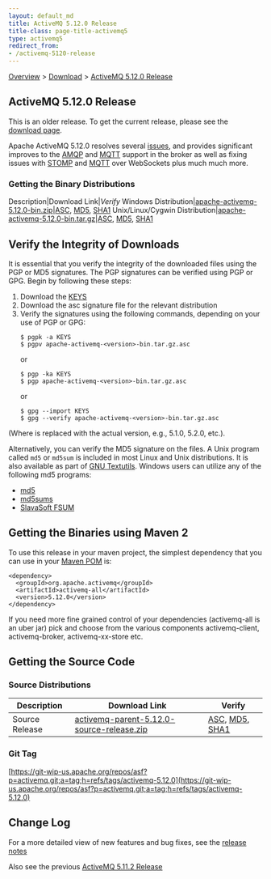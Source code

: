 ```yaml
---
layout: default_md
title: ActiveMQ 5.12.0 Release 
title-class: page-title-activemq5
type: activemq5
redirect_from:
- /activemq-5120-release
---
```


[Overview](overview) > [Download](download) > [ActiveMQ 5.12.0 Release](activemq-5120-release)

ActiveMQ 5.12.0 Release
-----------------------

<div class="alert alert-warning">
  This is an older release. To get the current release, please see the <a href="{{site.baseurl}}/components/classic/download" class="alert-link">download page</a>.
</div>

Apache ActiveMQ 5.12.0 resolves several [issues](https://issues.apache.org/jira/secure/ReleaseNote.jspa?projectId=12311210&version=12329258), and provides significant improves to the [AMQP](amqp) and [MQTT](ProtocolsConnectivity/Protocols/Connectivity/Protocols/mqtt) support in the broker as well as fixing issues with [STOMP](stomp) and [MQTT](ProtocolsConnectivity/Protocols/Connectivity/Protocols/mqtt) over WebSockets plus much much more.

### Getting the Binary Distributions

Description|Download Link|_Verify_
Windows Distribution|[apache-activemq-5.12.0-bin.zip](https://archive.apache.org/dist/activemq/5.12.0/apache-activemq-5.12.0-bin.zip)|[ASC](https://archive.apache.org/dist/activemq/5.12.0/apache-activemq-5.12.0-bin.zip.asc), [MD5](https://archive.apache.org/dist/activemq/5.12.0/apache-activemq-5.12.0-bin.zip.md5), [SHA1](https://archive.apache.org/dist/activemq/5.12.0/apache-activemq-5.12.0-bin.zip.sha1)
Unix/Linux/Cygwin Distribution|[apache-activemq-5.12.0-bin.tar.gz](https://archive.apache.org/dist/activemq/5.12.0/apache-activemq-5.12.0-bin.tar.gz)|[ASC](https://archive.apache.org/dist/activemq/5.12.0/apache-activemq-5.12.0-bin.tar.gz.asc), [MD5](https://archive.apache.org/dist/activemq/5.12.0/apache-activemq-5.12.0-bin.tar.gz.md5), [SHA1](https://archive.apache.org/dist/activemq/5.12.0/apache-activemq-5.12.0-bin.tar.gz.sha1)

Verify the Integrity of Downloads
---------------------------------

It is essential that you verify the integrity of the downloaded files using the PGP or MD5 signatures. The PGP signatures can be verified using PGP or GPG. Begin by following these steps:

1.  Download the [KEYS](http://www.apache.org/dist/activemq/KEYS)
2.  Download the asc signature file for the relevant distribution
3.  Verify the signatures using the following commands, depending on your use of PGP or GPG:
    ```
    $ pgpk -a KEYS
    $ pgpv apache-activemq-<version>-bin.tar.gz.asc
    ```
    or
    ```
    $ pgp -ka KEYS
    $ pgp apache-activemq-<version>-bin.tar.gz.asc
    ```
    or
    ```
    $ gpg --import KEYS
    $ gpg --verify apache-activemq-<version>-bin.tar.gz.asc
    ```

(Where <version> is replaced with the actual version, e.g., 5.1.0, 5.2.0, etc.).

Alternatively, you can verify the MD5 signature on the files. A Unix program called `md5` or `md5sum` is included in most Linux and Unix distributions. It is also available as part of [GNU Textutils](http://www.gnu.org/software/textutils/textutils.html). Windows users can utilize any of the following md5 programs:

*   [md5](http://www.fourmilab.ch/md5/)
*   [md5sums](http://www.pc-tools.net/win32/md5sums/)
*   [SlavaSoft FSUM](http://www.slavasoft.com/fsum/)

Getting the Binaries using Maven 2
----------------------------------

To use this release in your maven project, the simplest dependency that you can use in your [Maven POM](http://maven.apache.org/guides/introduction/introduction-to-the-pom.html) is:
```
<dependency>
  <groupId>org.apache.activemq</groupId>
  <artifactId>activemq-all</artifactId>
  <version>5.12.0</version>
</dependency>
```
If you need more fine grained control of your dependencies (activemq-all is an uber jar) pick and choose from the various components activemq-client, activemq-broker, activemq-xx-store etc.

Getting the Source Code
-----------------------

### Source Distributions

Description|Download Link|Verify
---|---|---
Source Release|[activemq-parent-5.12.0-source-release.zip](http://www.apache.org/dyn/closer.cgi?path=/activemq/5.12.0/activemq-parent-5.12.0-source-release.zip)|[ASC](https://www.apache.org/dist/activemq/5.12.0/activemq-parent-5.12.0-source-release.zip.asc), [MD5](https://www.apache.org/dist/activemq/5.12.0/activemq-parent-5.12.0-source-release.zip.md5), [SHA1](https://www.apache.org/dist/activemq/5.12.0/activemq-parent-5.12.0-source-release.zip.sha1)

### Git Tag

[https://git-wip-us.apache.org/repos/asf?p=activemq.git;a=tag;h=refs/tags/activemq-5.12.0](https://git-wip-us.apache.org/repos/asf?p=activemq.git;a=tag;h=refs/tags/activemq-5.12.0)

Change Log
----------

For a more detailed view of new features and bug fixes, see the [release notes](https://issues.apache.org/jira/secure/ReleaseNote.jspa?projectId=12311210&version=12329258)

Also see the previous [ActiveMQ 5.11.2 Release](activemq-5112-release)

